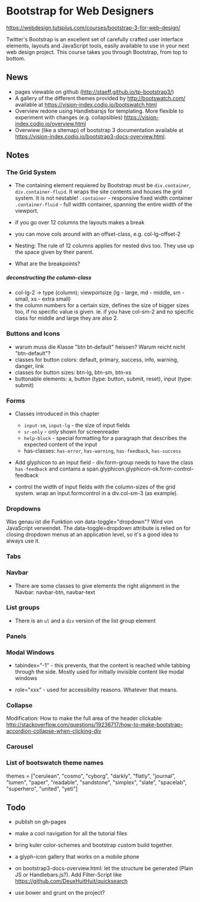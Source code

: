# Bootstrap for Web Designers

https://webdesign.tutsplus.com/courses/bootstrap-3-for-web-design/

Twitter's Bootstrap is an excellent set of carefully crafted user interface elements, layouts and JavaScript tools, easily available to use in your next web design project. This course takes you through Bootstrap, from top to bottom.

## News

* pages viewable on github (http://staeff.github.io/tp-bootstrap3/)
* A gallery of the different themes provided by http://bootswatch.com/ available at https://vision-index.codio.io/bootswatch.html
* Overview redone using Handlebarsjs for templating. More flexible to experiment with changes (e.g. collapsibles) https://vision-index.codio.io/overview.html
* Overwiew (like a sitemap) of bootstrap 3 documentation available at https://vision-index.codio.io/bootstrap3-docs-overview.html.

## Notes



### The Grid System

* The containing element requiered by Bootstrap must be `div.container`, `div.container-fluid`. It wraps the site contents and houses the grid system. It is not nestable! 
  `.container` - responsive fixed width container
  `.container-fluid` - full width container, spanning the entire width of the viewport.

* if you go over 12 columns the layouts makes a break
* you can move cols around with an offset-class, e.g. col-lg-offset-2
* Nesting: The rule of 12 columns applies for nested divs too. They use up the space given by their parent.
* What are the breakpoints?

##### deconstructing the column-class

* col-lg-2 -> type (column); viewportsize (lg - large, md - middle, sm - small, xs - extra small)
* the column numbers for a certain size, defines the size of bigger sizes too, if no specific value is given. ie. if you have col-sm-2 and no
specific class for middle and large they are also 2.

### Buttons and Icons

* warum muss die Klasse "btn bt-default" heissen? Warum reicht nicht "btn-default"?
* classes for button colors: default, primary, success, info, warning, danger, link
* classes for button sizes: btn-lg, btn-sm, btn-xs
* buttonable elements: a, button (type: button, submit, reset), input (type: submit)

### Forms

* Classes introduced in this chapter
  * `input-sm`, `input-lg` - the size of input fields
  * `sr-only` - only shown for screenreader
  * `help-block` - special formatting for a paragraph that describes the expected content of the input
  * has-classes: `has-error`, `has-warning`, `has-feedback`, `has-success`

* Add glyphicon to an input field - div.form-group needs to have the class `has-feedback` and contains a span.glyphicon.glyphicon-ok.form-control-feedback

* control the width of input fields with the column-sizes of the grid system. wrap an input.formcontrol in a div.col-sm-3 (as example).

### Dropdowns

Was genau ist die Funktion von data-toggle="dropdown"?
Wird von JavaScript verwendet. The data-toggle=dropdown attribute is relied on for closing dropdown menus at an application level, so it's a good idea to always use it.

### Tabs

### Navbar

* There are some classes to give elements the right alignment in the Navbar: navbar-btn, navbar-text

### List groups

* There is an `ul` and a `div` version of the list group element

### Panels

### Modal Windows

* tabindex="-1" - this prevents, that the content is reached while tabbing through the side. Mostly used for initially invisible content like modal windows

* role="xxx" - used for accessibility reasons. Whatever that means.

### Collapse

Modification: How to make the full area of the header clickable: http://stackoverflow.com/questions/19236717/how-to-make-bootstrap-accordion-collapse-when-clicking-div

### Carousel



### List of bootswatch theme names

themes = ["cerulean", "cosmo", "cyborg", "darkly", "flatly", "journal", "lumen", "paper", "readable", "sandstone", "simplex", "slate", "spacelab", "superhero", "united", "yeti"]

## Todo

* publish on gh-pages
* make a cool navigation for all the tutorial files
* bring kuler color-schemes and bootstrap custom build together.
* a glyph-icon gallery that works on a mobile phone

* on bootstrap3-docs-overview.html: let the structure be generated (Plain JS or Handlebars.js?). Add Filter-Script like https://github.com/DeuxHuitHuit/quicksearch
* use bower and grunt on the project?
